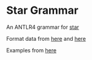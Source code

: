 # Star Grammar

An ANTLR4 grammar for [star](https://en.wikipedia.org/wiki/Self-defining_Text_Archive_and_Retrieval)

Format data from [here](https://www.iucr.org/__data/iucr/cif/standard/cifstd5.html)
 and [here](https://www.iucr.org/__data/assets/file/0013/11416/star.5.html)

Examples from [here](https://www.balisage.net/Proceedings/vol26/html/Gryk01/BalisageVol26-Gryk01.html)
